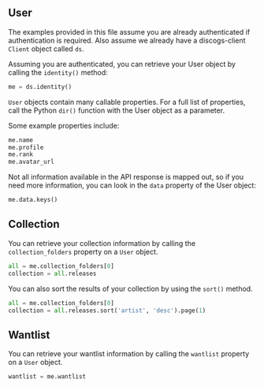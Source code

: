 ## User

The examples provided in this file assume you are already authenticated if authentication is required. Also assume we already have a discogs-client `Client` object called `ds`.

Assuming you are authenticated, you can retrieve your User object by calling the `identity()` method:

```python
me = ds.identity()
```

`User` objects contain many callable properties. For a full list of properties, call the Python `dir()` function with the User object as a parameter.

Some example properties include:
```python
me.name
me.profile
me.rank
me.avatar_url
```

Not all information available in the API response is mapped out, so if you need more information, you can look in the `data` property of the User object:

```python
me.data.keys()
```

## Collection

You can retrieve your collection information by calling the `collection_folders` property on a `User` object.

```python
all = me.collection_folders[0]
collection = all.releases
```

You can also sort the results of your collection by using the `sort()` method.

```python
all = me.collection_folders[0]
collection = all.releases.sort('artist', 'desc').page(1)
```

## Wantlist

You can retrieve your wantlist information by calling the `wantlist` property on a `User` object.

```python
wantlist = me.wantlist
```
